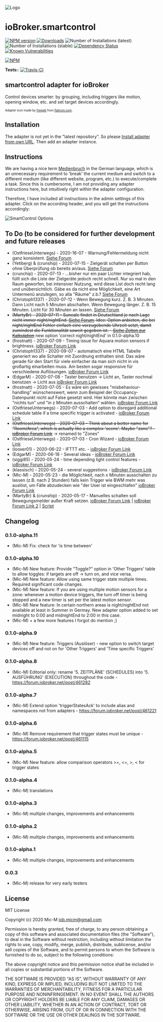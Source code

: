 ![Logo](admin/smartcontrol.png)
# ioBroker.smartcontrol

[![NPM version](http://img.shields.io/npm/v/iobroker.smartcontrol.svg)](https://www.npmjs.com/package/iobroker.smartcontrol)
[![Downloads](https://img.shields.io/npm/dm/iobroker.smartcontrol.svg)](https://www.npmjs.com/package/iobroker.smartcontrol)
![Number of Installations (latest)](http://iobroker.live/badges/smartcontrol-installed.svg)
![Number of Installations (stable)](http://iobroker.live/badges/smartcontrol-stable.svg)
[![Dependency Status](https://img.shields.io/david/Mic-M/iobroker.smartcontrol.svg)](https://david-dm.org/Mic-M/iobroker.smartcontrol)
[![Known Vulnerabilities](https://snyk.io/test/github/Mic-M/ioBroker.smartcontrol/badge.svg)](https://snyk.io/test/github/Mic-M/ioBroker.smartcontrol)

[![NPM](https://nodei.co/npm/iobroker.smartcontrol.png?downloads=true)](https://nodei.co/npm/iobroker.smartcontrol/)

**Tests:**: [![Travis-CI](http://img.shields.io/travis/Mic-M/ioBroker.smartcontrol/master.svg)](https://travis-ci.org/Mic-M/ioBroker.smartcontrol)

## smartcontrol adapter for ioBroker

Control devices smarter: by grouping, including triggers like motion, opening window, etc. and set target devices accordingly.

<sub><sup>Adapter icon made by [freepik](https://www.flaticon.com/authors/freepik) from [flaticon.com](https://www.flaticon.com/).</sup></sub>

## Installation
The adapter is not yet in the "latest repository". So please [Install adapter from own URL](https://github.com/ioBroker/ioBroker.docs/blob/master/docs/en/admin/adapter.md). Then add an adapter instance.


## Instructions

We are having a nice term [Medienbruch](https://de.wikipedia.org/wiki/Medienbruch) in the German language, which is an unnecessary requirement to 'break' the current medium and switch to a different medium (like different website, program, etc.) to execute/complete a task. 
Since this is cumbersome, I am not providing any adapter instructions here, but intuitively right within the adapter configuration.

Therefore, I have included all instructions in the admin settings of this adapter. Click on the according header, and you will get the instructions accordingly:

![SmartControl Options](admin/img/smartControl_options1.gif)


## To Do (to be considered for further development and future releases
* (OstfrieseUnterwegs) - 2020-16-07 - Warnung/Fehlermeldung nicht ganz konsistent. [Siehe Forum](https://forum.iobroker.net/user/ostfrieseunterwegs)
* (Yetiberg) & (crunship) - 2020-07-15 - Zielgerät schalten per Button ohne Überprüfung ob bereits an/aus. [Siehe Forum](https://forum.iobroker.net/post/463068)
* (crunchip) - 2020-07-13 - ...bisher nur ein paar Lichter integriert hab, füllt sich die Liste der Zielgeräte jedoch recht schnell. Nur so mal in den Raum geworfen, bei intensiver Nutzung, wird diese List doch recht lang und unübersichtlich. Gäbe es da nicht eine Möglichkeit, eine Art Untermenü anzulegen, so alla "Räume" z.b.? [Siehe Forum](https://forum.iobroker.net/post/461764)
* (Christoph1337) - 2020-07-12 - Wenn Bewegung kurz. Z. B. 3 Minuten. Dann Licht nach 5 Minuten abschalten.
Wenn Bewegung länger. Z. B. 15 Minuten. Licht für 30 Minuten an lassen. [Siehe Forum](https://forum.iobroker.net/post/461643)
* ~~(MartyBr) - 2020-07-11 - Suncalc findet in Deutschland je nach Lage nicht immer night/nightEnd. [Siehe Forum](https://forum.iobroker.net/post/461159). Idee: Option anbieten, die bei night/nightEnd Fehler einfach eine vorzugebende Uhrzeit setzt, damit zumindest die Funktionalität soweit gegeben ist. - [Siehe Zeiten zur Kalkulation](https://forum.iobroker.net/post/461216)~~ new option 'correct night/nightEnd' in 0.1.0-alpha.10
* (frostnatt) - 2020-07-09 - Timing issue for Aquara motion sensors if brightness. [ioBroker Forum Link](https://forum.iobroker.net/post/460130)
* (Christoph1337) - 2020-09-07 - automatisch eine HTML Tabelle generiert wo alle Schalter mit Zuordnung enthalten sind. Das wäre gerade für den Start für viele einfacher da man sich nicht in vis großartig einarbeiten muss. Am besten sogar responsive für verschiedene Auflösungen. [ioBroker Forum Link](https://forum.iobroker.net/post/460117)
* (EdgarM) - 2020-07-08 - Taster benutzen -> Licht an, Taster nochmal benutzen -> Licht aus [ioBroker Forum Link](https://forum.iobroker.net/post/459671)
* (frostnatt) - 2020-07-05 - Es wäre ein gewisses "misbehaviour-handling" wünschenswert, wenn zum Beispiel der Occupancy-Datenpunkt nicht auf False gesetzt wird. Hier könnte man zwischen "nichts tun" und "in z Minuten ausschalten" wählen. [ioBroker Forum Link](https://forum.iobroker.net/post/458399)
* (OstfrieseUnterwegs) - 2020-07-03 - Add option to disregard additional schedule table if a time specific trigger is activated - [ioBroker Forum Link](https://forum.iobroker.net/post/457849)
* ~~(OstfrieseUnterwegs) - 2020-07-03 - Think about a better name for "Room/Area", which is actually like a complex 'scene'. Maybe "zone"? - [ioBroker Forum Link](https://forum.iobroker.net/post/457849)~~ -> renamed to "Zones"
* (OstfrieseUnterwegs) - 2020-07-03 - Cron Wizard - [ioBroker Forum Link](https://forum.iobroker.net/post/457861)
* (looxer01) - 2020-06-22 - IFTTT etc. - [ioBroker Forum Link](https://forum.iobroker.net/post/453321)
* (EdgarM) - 2020-06-18 - Several ideas - [ioBroker Forum Link](https://forum.iobroker.net/post/451578)
* (siggi85) - 2020-05-24 - time depending light control features - [ioBroker Forum Link](https://forum.iobroker.net/post/437887)
* (klassisch) - 2020-05-24 - several suggestions - [ioBroker Forum Link](https://forum.iobroker.net/post/437877)
* (Mic-M) - 2020-05-23 - die Möglichkeit, nach x Minuten ausschalten zu lassen (z.B. nach 2 Stunden) falls kein Trigger wie BWM mehr was auslöst, um Fälle abzudecken wie "der User ist eingeschlafen" [ioBroker Forum Link](https://forum.iobroker.net/post/437806)
* (MartyBr) & (crunship)  - 2020-05-17 - Manuelles schalten soll Bewegungsmelder außer Kraft setzen. [ioBroker Forum Link](https://forum.iobroker.net/post/433871) | [ioBroker Forum Link 2](https://forum.iobroker.net/post/437803) | [Script](https://forum.iobroker.net/topic/21226/vorlage-automatisches-licht)


## Changelog

### 0.1.0-alpha.11
* (Mic-M) Fix: check for 'is time between'

### 0.1.0-alpha.10
* (Mic-M) New feature: Provide "Toggle?" option in 'Other Triggers' table to allow toggles: if targets are off -> turn on, and vice versa.
* (Mic-M) New feature: Allow using same trigger state multiple times. Required significant code changes.
* (Mic-M) New feature: If you are using multiple motion sensors for a zone: whenever a motion device triggers, the turn off timer is being stopped and a new timer is set per the latest motion sensor.
* (Mic-M) New feature: In certain northern areas is night/nightEnd not available at least in Summer in Germay. New adapter option added to set midnight to 0:00 and midnightEnd to 2:00 in this case.
* (Mic-M) + a few more features I forgot do mention ;)

### 0.1.0-alpha.9
* (Mic-M) New feature: Triggers (Auslöser) - new option to switch target devices off and not on for 'Other Triggers' and 'Time specific Triggers'

### 0.1.0-alpha.8
* (Mic-M) Editorial only: rename '5. ZEITPLÄNE' (SCHEDULES) into '5. AUSFÜHRUNG' (EXECUTION) throughout the code - https://forum.iobroker.net/post/461282

### 0.1.0-alpha.7
* (Mic-M) Extend option 'triggerStatesAck' to include alias and namespaces not from adapters - https://forum.iobroker.net/post/461221

### 0.1.0-alpha.6
* (Mic-M) Remove requirement that trigger states must be unique - https://forum.iobroker.net/post/461115

### 0.1.0-alpha.5
* (Mic-M) New feature: allow comparison operators >=, <=, >, < for trigger states

### 0.1.0-alpha.4
* (Mic-M) translations

### 0.1.0-alpha.3
* (Mic-M) multiple changes, improvements and enhancements

### 0.1.0-alpha.2
* (Mic-M) multiple changes, improvements and enhancements

### 0.1.0-alpha.1
* (Mic-M) multiple changes, improvements and enhancements

### 0.0.3
* (Mic-M) release for very early testers

## License
MIT License

Copyright (c) 2020 Mic-M <iob.micm@gmail.com>

Permission is hereby granted, free of charge, to any person obtaining a copy
of this software and associated documentation files (the "Software"), to deal
in the Software without restriction, including without limitation the rights
to use, copy, modify, merge, publish, distribute, sublicense, and/or sell
copies of the Software, and to permit persons to whom the Software is
furnished to do so, subject to the following conditions:

The above copyright notice and this permission notice shall be included in all
copies or substantial portions of the Software.

THE SOFTWARE IS PROVIDED "AS IS", WITHOUT WARRANTY OF ANY KIND, EXPRESS OR
IMPLIED, INCLUDING BUT NOT LIMITED TO THE WARRANTIES OF MERCHANTABILITY,
FITNESS FOR A PARTICULAR PURPOSE AND NONINFRINGEMENT. IN NO EVENT SHALL THE
AUTHORS OR COPYRIGHT HOLDERS BE LIABLE FOR ANY CLAIM, DAMAGES OR OTHER
LIABILITY, WHETHER IN AN ACTION OF CONTRACT, TORT OR OTHERWISE, ARISING FROM,
OUT OF OR IN CONNECTION WITH THE SOFTWARE OR THE USE OR OTHER DEALINGS IN THE
SOFTWARE.
